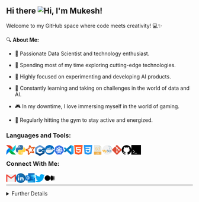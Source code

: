 ## Hi there <img width="28px" alt="Hi" src="https://user-images.githubusercontent.com/1303154/88677602-1635ba80-d120-11ea-84d8-d263ba5fc3c0.gif" />, I'm Mukesh!

Welcome to my GitHub space where code meets creativity! 💻✨

🔍 **About Me:**

- 🌱 Passionate Data Scientist and technology enthusiast.
  
- 🚀 Spending most of my time exploring cutting-edge technologies.
  
- 🤖 Highly focused on experimenting and developing AI products.
  
- 🧠 Constantly learning and taking on challenges in the world of data and AI.
  
- 🎮 In my downtime, I love immersing myself in the world of gaming.
  
- 💪 Regularly hitting the gym to stay active and energized.

### **Languages and Tools**:

[<img align="left" alt="Airflow" width="26px" src="tools-&-languages/airflow.png" />](https://airflow.apache.org/docs/stable/)

[<img align="left" alt="Python" width="26px" src="tools-&-languages/python.svg" />](https://docs.python.org/3/)

[<img align="left" alt="PySpark" width="26px" src="tools-&-languages/spark.svg" />](https://spark.apache.org/docs/latest/api/python/index.html)

[<img align="left" alt="C++" width="26px" src="tools-&-languages/c++.svg" />](https://devdocs.io/cpp/)

[<img align="left" alt="Docker" width="26px" src="tools-&-languages/docker.svg" />](https://docs.docker.com/engine/)

[<img align="left" alt="Kubernetes" width="26px" src="tools-&-languages/kubernetes.svg" />](https://kubernetes.io/docs/home/)

[<img align="left" alt="Visual Studio Code" width="26px" src="tools-&-languages/visual-studio-code.svg" />](https://docs.microsoft.com/en-us/visualstudio/?view=vs-2019)

[<img align="left" alt="HTML5" width="26px" src="tools-&-languages/html5.svg" />](https://devdocs.io/html/)

[<img align="left" alt="CSS3" width="26px" src="tools-&-languages/css3.svg" />](https://devdocs.io/css/)

[<img align="left" alt="JavaScript" width="26px" src="tools-&-languages/javascript.svg" />](https://devdocs.io/javascript/)

[<img align="left" alt="MySQL" width="26px" src="tools-&-languages/mysql.svg" />](https://dev.mysql.com/doc/)

[<img align="left" alt="Git" width="26px" src="tools-&-languages/git.svg" />](https://git-scm.com/doc)

[<img align="left" alt="GitHub" width="26px" src="tools-&-languages/github.svg" />](https://docs.github.com/en)

[<img align="left" alt="Terminal" width="26px" src="tools-&-languages/terminal.svg" />](https://docs.microsoft.com/en-us/windows/terminal/)

<br />

### **Connect With Me**:

[<img align="left" alt="GMail" width="26px" src="social/gmail.svg" />](devsofmukesh@gmail.com)

[<img align="left" alt="LinkedIn" width="26px" src="social/linkedin.svg" />](https://www.linkedin.com/in/mk09/)

[<img align="left" alt="Outlook" width="26px" src="social/outlook.svg" />](devsofmukesh@hotmail.com)

[<img align="left" alt="Twitter" width="26px" src="social/twitter.svg" />](https://twitter.com/devsofmukesh)

[<img align="left" alt="Medium" width="26px" src="social/medium.svg" />](https://medium.com/@devsofmukesh)

<br />

---
<details>

<summary>Further Details</summary>

</br>

<p align="center">
    <a href="https://wakatime.com/@018c2922-6f10-4286-bdc9-b5c214a1ed36">
    <img src="https://wakatime.com/badge/user/018c2922-6f10-4286-bdc9-b5c214a1ed36.svg" alt="total time coded" />
    </a>
    <a href="https://komarev.com/ghpvc/?username=devsofmukesh">
    <img src="https://komarev.com/ghpvc/?username=devsofmukesh" alt="profile views" />
    </a>
    <a href="https://github.com/devsofmukesh?tab=followers">
    <img src="https://img.shields.io/github/followers/devsofmukesh?logo=github&style=plastic" alt="followers">
    </a>
    <a href="https://github.com/devsofmukesh/devsofmukesh">
    <img src="https://img.shields.io/github/downloads/devsofmukesh/devsofmukesh/total" alt="total downloads">
    </a>
    <a href="https://github.com/devsofmukesh/devsofmukesh">
    <img src="https://img.shields.io/github/commit-activity/m/devsofmukesh/devsofmukesh" alt="commit activity">
    </a>
</p>

### **Coding Stats:**

<!--START_SECTION:waka-->

```txt
Python   1 hr 13 mins    ████████████████████████░   96.02 %
TOML     1 min           ▓░░░░░░░░░░░░░░░░░░░░░░░░   02.09 %
CSS      1 min           ▒░░░░░░░░░░░░░░░░░░░░░░░░   01.89 %
```

<!--END_SECTION:waka-->

### **GitHub Stats:** 

<p align="left">
<a href="https://github.com/devsofmukesh/devsofmukesh">
<img width="400px" height="153px" src="https://github-readme-stats.vercel.app/api?username=devsofmukesh&hide=stars&show_icons=true&hide_border=true&theme=transparent" alt="GitHub Stats Card">
</a>
<a href="https://github.com/devsofmukesh/devsofmukesh">
<img width="400px" height="153px" src="https://github-readme-stats.vercel.app/api/top-langs/?username=devsofmukesh&layout=compact&hide_border=true&theme=transparent" alt="Languages Used Card">
</a>
</p>

</details>
